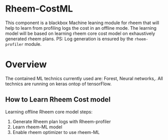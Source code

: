 # Rheem-CostML
This component is a blackbox Machine leaning module for rheem that will help to learn from profiling logs the cost in an offline mode.
The learning model will be based on learning rheem core cost model on exhaustively generated rheem plans. 
PS: Log generation is ensured by the `rheem-profiler` module.

# Overview
The contained ML technics currently used are: Forest, Neural networks,. 
All technics are running on keras ontop of tensorFlow.

## How to Learn Rheem Cost model
Learning offline Rheem core model steps:
1. Generate Rheem plan logs with Rheem-profiler
2. Learn rheem-ML model
3. Enable rheem optimizer to use rheem-ML  
